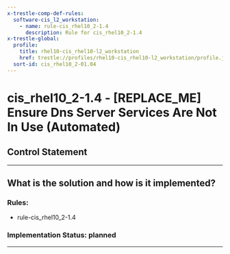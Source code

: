 ```yaml
---
x-trestle-comp-def-rules:
  software-cis_l2_workstation:
    - name: rule-cis_rhel10_2-1.4
      description: Rule for cis_rhel10_2-1.4
x-trestle-global:
  profile:
    title: rhel10-cis_rhel10-l2_workstation
    href: trestle://profiles/rhel10-cis_rhel10-l2_workstation/profile.json
  sort-id: cis_rhel10_2-01.04
---
```


# cis_rhel10_2-1.4 - \[REPLACE_ME\] Ensure Dns Server Services Are Not In Use (Automated)

## Control Statement

______________________________________________________________________

## What is the solution and how is it implemented?

<!-- For implementation status enter one of: implemented, partial, planned, alternative, not-applicable -->

<!-- Note that the list of rules under ### Rules: is read-only and changes will not be captured after assembly to JSON -->

<!-- Add control implementation description here for control: cis_rhel10_2-1.4 -->

### Rules:

  - rule-cis_rhel10_2-1.4

### Implementation Status: planned

______________________________________________________________________
